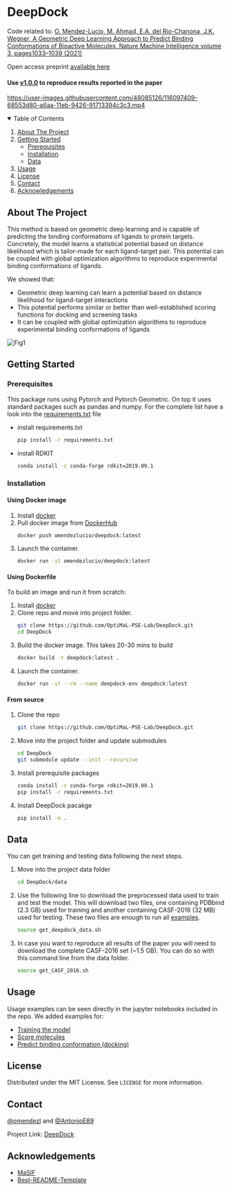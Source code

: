 
# DeepDock
Code related to: [O. Mendez-Lucio, M. Ahmad, E.A. del Rio-Chanona, J.K. Wegner,  A Geometric Deep Learning Approach to Predict Binding Conformations of Bioactive Molecules, Nature Machine Intelligence volume 3, pages1033–1039 (2021)](https://rdcu.be/cDy5f)

Open access preprint [available here](https://doi.org/10.26434/chemrxiv.14453106.v1)


#### Use [v1.0.0](https://github.com/OptiMaL-PSE-Lab/DeepDock/releases/tag/v1.0.0) to reproduce results reported in the paper

https://user-images.githubusercontent.com/48085126/116097409-68553d80-a6aa-11eb-9426-91713394c3c3.mp4

<!-- TABLE OF CONTENTS -->
<details open="open">
  <summary>Table of Contents</summary>
  <ol>
    <li><a href="#about-the-project">About The Project</a></li>
    <li>
      <a href="#getting-started">Getting Started</a>
      <ul>
        <li><a href="#prerequisites">Prerequisites</a></li>
        <li><a href="#installation">Installation</a></li>
        <li><a href="#data">Data</a></li>
      </ul>
    </li>
    <li><a href="#usage">Usage</a></li>
    <li><a href="#license">License</a></li>
    <li><a href="#contact">Contact</a></li>
    <li><a href="#acknowledgements">Acknowledgements</a></li>
  </ol>
</details>


<!-- ABOUT THE PROJECT -->
## About The Project

This method is based on geometric deep learning and is capable of predicting the binding conformations of ligands to protein targets. Concretely, the model learns a statistical potential based on distance likelihood which is tailor-made for each ligand-target pair. This potential can be coupled with global optimization algorithms to reproduce experimental binding conformations of ligands.

We showed that:
*  Geometric deep learning can learn a potential based on distance likelihood for ligand-target interactions 
*  This potential performs similar or better than well-established scoring functions for docking and screening tasks
*  It can be coupled with global optimization algorithms to reproduce experimental binding conformations of ligands

![Fig1](https://user-images.githubusercontent.com/48085126/116094593-f5e35e00-a6a7-11eb-871a-2ef80002b824.jpg)


<!-- GETTING STARTED -->
## Getting Started


### Prerequisites

This package runs using Pytorch and Pytorch Geometric. On top it uses standard packages such as pandas and numpy. For the complete list have a look into the [requirements.txt](https://github.com/OptiMaL-PSE-Lab/DeepDock/blob/main/requirements.txt) file
* install requirements.txt
  ```sh
  pip install -r requirements.txt
  ```
* install RDKIT 
  ```sh
  conda install -c conda-forge rdkit=2019.09.1
  ```
### Installation

#### Using Docker image

1. Install [docker](https://docs.docker.com/install/)
2. Pull docker image from [DockerHub](https://hub.docker.com/repository/docker/omendezlucio/deepdock)
   ```sh
   docker push omendezlucio/deepdock:latest
   ```
3. Launch the container.
   ```sh
   docker run -it omendezlucio/deepdock:latest
   ```

#### Using Dockerfile
To build an image and run it from scratch:

1. Install [docker](https://docs.docker.com/install/)
2. Clone repo and move into project folder.
   ```sh
   git clone https://github.com/OptiMaL-PSE-Lab/DeepDock.git
   cd DeepDock
   ```
3. Build the docker image. This takes 20-30 mins to build
   ```sh
   docker build -t deepdock:latest .
   ```
4. Launch the container.
   ```sh
   docker run -it --rm --name deepdock-env deepdock:latest
   ```

#### From source

1. Clone the repo
   ```sh
   git clone https://github.com/OptiMaL-PSE-Lab/DeepDock.git
   ```
2. Move into the project folder and update submodules
   ```sh
   cd DeepDock
   git submodule update --init --recursive
   ```
3. Install prerequisite packages
   ```sh
   conda install -c conda-forge rdkit=2019.09.1
   pip install -r requirements.txt
   ```
4. Install DeepDock pacakge
   ```sh
   pip install -e .
   ```
   
## Data

You can get training and testing data following the next steps.

1. Move into the project data folder
   ```sh
   cd DeepDock/data
   ```
2. Use the following line to download the preprocessed data used to train and test the model. This will download two files, one containing PDBbind (2.3 GB) used for training and another containing CASF-2016 (32 MB) used for testing. These two files are enough to run all [examples](https://github.com/OptiMaL-PSE-Lab/DeepDock/blob/main/examples). 
   ```sh
   source get_deepdock_data.sh
   ```
2. In case you want to reproduce all results of the paper you will need to download the complete CASF-2016 set (~1.5 GB). You can do so with this command line from the data folder.
   ```sh
   source get_CASF_2016.sh
   ```
   
<!-- USAGE EXAMPLES -->
## Usage

Usage examples can be seen directly in the jupyter notebooks included in the repo. We added examples for:
* [Training the model](https://github.com/OptiMaL-PSE-Lab/DeepDock/blob/main/examples/Train_DeepDock.ipynb)
* [Score molecules](https://github.com/OptiMaL-PSE-Lab/DeepDock/blob/main/examples/Score_example.ipynb)
* [Predict binding conformation (docking)](https://github.com/OptiMaL-PSE-Lab/DeepDock/blob/main/examples/Docking_example.ipynb)


<!-- LICENSE -->
## License

Distributed under the MIT License. See `LICENSE` for more information.


<!-- CONTACT -->
## Contact

[@omendezl](https://twitter.com/omendezlucio) and [@AntonioE89](https://twitter.com/antonioe89)

Project Link: [DeepDock](https://github.com/OptiMaL-PSE-Lab/DeepDock)


<!-- ACKNOWLEDGEMENTS -->
## Acknowledgements
* [MaSIF](https://github.com/LPDI-EPFL/masif)
* [Best-README-Template](https://github.com/othneildrew/Best-README-Template)




